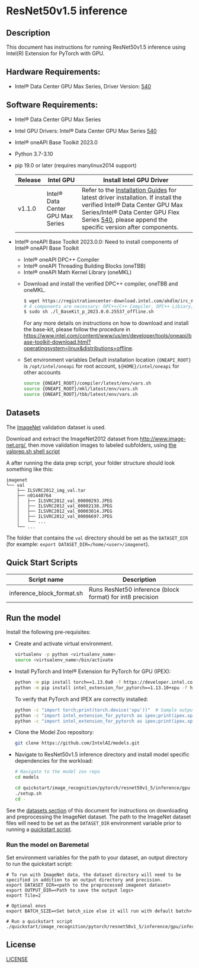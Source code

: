<!--- 0. Title -->
# ResNet50v1.5 inference

<!-- 10. Description -->
## Description

This document has instructions for running ResNet50v1.5 inference using
Intel(R) Extension for PyTorch with GPU.

<!--- 20. GPU Setup -->
## Hardware Requirements:
- Intel® Data Center GPU Max Series, Driver Version: [540](https://dgpu-docs.intel.com/releases/stable_540_20221205.html)

## Software Requirements:
- Intel® Data Center GPU Max Series
- Intel GPU Drivers: Intel® Data Center GPU Max Series [540](https://dgpu-docs.intel.com/releases/stable_540_20221205.html)
- Intel® oneAPI Base Toolkit 2023.0
- Python 3.7-3.10
- pip 19.0 or later (requires manylinux2014 support)

  |Release|Intel GPU|Install Intel GPU Driver|
    |-|-|-|
    |v1.1.0|Intel® Data Center GPU Max Series|  Refer to the [Installation Guides](https://dgpu-docs.intel.com/installation-guides/index.html#intel-data-center-gpu-max-series) for latest driver installation. If install the verified Intel® Data Center GPU Max Series/Intel® Data Center GPU Flex Series [540](https://dgpu-docs.intel.com/releases/stable_540_20221205.html), please append the specific version after components.|

- Intel® oneAPI Base Toolkit 2023.0.0: Need to install components of Intel® oneAPI Base Toolkit
  - Intel® oneAPI DPC++ Compiler
  - Intel® oneAPI Threading Building Blocks (oneTBB)
  - Intel® oneAPI Math Kernel Library (oneMKL)
  * Download and install the verified DPC++ compiler, oneTBB and oneMKL.
    
    ```bash
    $ wget https://registrationcenter-download.intel.com/akdlm/irc_nas/19079/l_BaseKit_p_2023.0.0.25537_offline.sh
    # 4 components are necessary: DPC++/C++ Compiler, DPC++ Libiary, oneTBB and oneMKL
    $ sudo sh ./l_BaseKit_p_2023.0.0.25537_offline.sh
    ```
    For any more details on instructions on how to download and install the base-kit, please follow the procedure in https://www.intel.com/content/www/us/en/developer/tools/oneapi/base-toolkit-download.html?operatingsystem=linux&distributions=offline.

  - Set environment variables
    Default installation location `{ONEAPI_ROOT}` is `/opt/intel/oneapi` for root account, `${HOME}/intel/oneapi` for other accounts
    ```bash
    source {ONEAPI_ROOT}/compiler/latest/env/vars.sh
    source {ONEAPI_ROOT}/mkl/latest/env/vars.sh
    source {ONEAPI_ROOT}/tbb/latest/env/vars.sh
    ```


<!--- 30. Datasets -->
## Datasets

The [ImageNet](http://www.image-net.org/) validation dataset is used.

Download and extract the ImageNet2012 dataset from http://www.image-net.org/,
then move validation images to labeled subfolders, using
[the valprep.sh shell script](https://raw.githubusercontent.com/soumith/imagenetloader.torch/master/valprep.sh)

A after running the data prep script, your folder structure should look something like this:

```
imagenet
└── val
    ├── ILSVRC2012_img_val.tar
    ├── n01440764
    │   ├── ILSVRC2012_val_00000293.JPEG
    │   ├── ILSVRC2012_val_00002138.JPEG
    │   ├── ILSVRC2012_val_00003014.JPEG
    │   ├── ILSVRC2012_val_00006697.JPEG
    │   └── ...
    └── ...
```
The folder that contains the `val` directory should be set as the
`DATASET_DIR`
(for example: `export DATASET_DIR=/home/<user>/imagenet`).

<!--- 40. Quick Start Scripts -->
## Quick Start Scripts

| Script name | Description |
|-------------|-------------|
| inference_block_format.sh | Runs ResNet50 inference (block format) for int8 precision |

<!--- 50. Baremetal -->
## Run the model
Install the following pre-requisites:
* Create and activate virtual environment.
  ```bash
  virtualenv -p python <virtualenv_name>
  source <virtualenv_name>/bin/activate
  ```
* Install PyTorch and Intel® Extension for PyTorch for GPU (IPEX):
  ```bash
  python -m pip install torch==1.13.0a0 -f https://developer.intel.com/ipex-whl-stable-xpu
  python -m pip install intel_extension_for_pytorch==1.13.10+xpu -f https://developer.intel.com/ipex-whl-stable-xpu
  ```
  To verify that PyTorch and IPEX are correctly installed:
  ```bash
  python -c "import torch;print(torch.device('xpu'))"  # Sample output: "xpu"
  python -c "import intel_extension_for_pytorch as ipex;print(ipex.xpu.is_available())"  #Sample output True
  python -c "import intel_extension_for_pytorch as ipex;print(ipex.xpu.has_onemkl())"  # Sample output: True
  ```
* Clone the Model Zoo repository:
  ```bash
  git clone https://github.com/IntelAI/models.git
  ```
* Navigate to ResNet50v1.5 inference directory and install model specific dependencies for the workload:
  ```bash
  # Navigate to the model zoo repo
  cd models

  cd quickstart/image_recognition/pytorch/resnet50v1_5/inference/gpu
  ./setup.sh
  cd -
  ```

See the [datasets section](#datasets) of this document for instructions on
downloading and preprocessing the ImageNet dataset. The path to the ImageNet
dataset files will need to be set as the `DATASET_DIR` environment variable
prior to running a [quickstart script](#quick-start-scripts).

### Run the model on Baremetal
Set environment variables for the path to your dataset, an output directory to run the quickstart script:
```
# To run with ImageNet data, the dataset directory will need to be specified in addition to an output directory and precision.
export DATASET_DIR=<path to the preprocessed imagenet dataset>
export OUTPUT_DIR=<Path to save the output logs>
export Tile=2

# Optional envs
export BATCH_SIZE=<Set batch_size else it will run with default batch>

# Run a quickstart script
./quickstart/image_recognition/pytorch/resnet50v1_5/inference/gpu/inference_block_format.sh
```

<!--- 80. License -->
## License

[LICENSE](/LICENSE)
